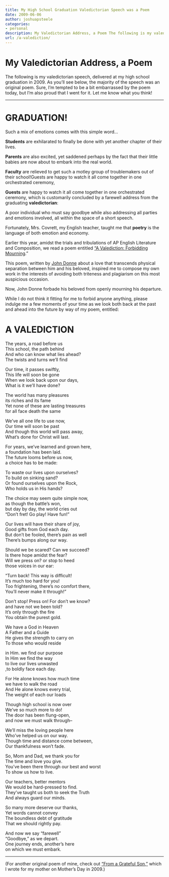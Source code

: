 ```yaml
---
title: My High School Graduation Valedictorian Speech was a Poem
date: 2009-06-06
author: joshuapsteele
categories:
- personal
description: My Valedictorian Address, a Poem The following is my valedictorian speech, delivered at my high school graduation in 2009.
url: /a-valediction/
---
```

# My Valedictorian Address, a Poem

The following is my valedictorian speech, delivered at my high school graduation in 2009. As you’ll see below, the majority of the speech was an original poem. Sure, I’m tempted to be a bit embarrassed by the poem today, but I’m also proud that I went for it. Let me know what you think!

---

# GRADUATION!

Such a mix of emotions comes with this simple word…

**Students** are exhilarated to finally be done with yet another chapter of their lives.

**Parents** are also excited, yet saddened perhaps by the fact that their little babies are now about to embark into the real world.

**Faculty** are relieved to get such a motley group of troublemakers out of their school!Guests are happy to watch it all come together in one orchestrated ceremony,

**Guests** are happy to watch it all come together in one orchestrated ceremony, which is customarily concluded by a farewell address from the graduating **valedictorian**:

A poor individual who must say goodbye while also addressing all parties and emotions involved, all within the space of a short speech.

Fortunately, Mrs. Covrett, my English teacher, taught me that **poetry** is the language of both emotion and economy.

Earlier this year, amidst the trials and tribulations of AP English Literature and Composition, we read a poem entitled [“A Valediction: Forbidding Mourning](https://www.poetryfoundation.org/poems/44131/a-valediction-forbidding-mourning).”

This poem, written by [John Donne](https://en.wikipedia.org/wiki/John_Donne) about a love that transcends physical separation between him and his beloved, inspired me to compose my own work in the interests of avoiding both triteness and plagiarism on this most auspicious occasion.

Now, John Donne forbade his beloved from openly mourning his departure.

While I do not think it fitting for me to forbid anyone anything, please indulge me a few moments of your time as we look both back at the past and ahead into the future by way of my poem, entitled:

# A VALEDICTION

The years, a road before us  
This school, the path behind  
And who can know what lies ahead?  
The twists and turns we’ll find

Our time, it passes swiftly,  
This life will soon be gone  
When we look back upon our days,  
What is it we’ll have done?

The world has many pleasures  
its riches and its fame  
Yet none of these are lasting treasures  
for all face death the same

We’ve all one life to use now,  
Our time will soon be past  
And though this world will pass away,  
What’s done for Christ will last.

For years, we’ve learned and grown here,  
a foundation has been laid.  
The future looms before us now,  
a choice has to be made:

To waste our lives upon ourselves?  
To build on sinking sand?  
Or found ourselves upon the Rock,  
Who holds us in His hands?

The choice may seem quite simple now,  
as though the battle’s won,  
but day by day, the world cries out  
“Don’t fret! Go play! Have fun!”

Our lives will have their share of joy,  
Good gifts from God each day.  
But don’t be fooled, there’s pain as well  
There’s bumps along our way.

Should we be scared? Can we succeed?  
Is there hope amidst the fear?  
Will we press on? or stop to heed  
those voices in our ear:

“Turn back! This way is difficult!  
It’s much too hard for you!  
Too frightening, there’s no comfort there,  
You’ll never make it through!”

Don’t stop! Press on! For don’t we know?  
and have not we been told?  
It’s only through the fire  
You obtain the purest gold.

We have a God in Heaven  
A Father and a Guide  
He gives the strength to carry on  
To those who would reside

in Him. we find our purpose  
In Him we find the way  
to live our lives unwasted  
,to boldly face each day.

For He alone knows how much time  
we have to walk the road  
And He alone knows every trial,  
The weight of each our loads

Though high school is now over  
We’ve so much more to do!  
The door has been flung-open,  
and now we must walk through–

We’ll miss the loving people here  
Who’ve helped us on our way.  
Though time and distance come between,  
Our thankfulness won’t fade.

So, Mom and Dad, we thank you for  
The time and love you give.  
You’ve been there through our best and worst  
To show us how to live.

Our teachers, better mentors  
We would be hard-pressed to find.  
They’ve taught us both to seek the Truth  
And always guard our minds.

So many more deserve our thanks,  
Yet words cannot convey  
The boundless debt of gratitude  
That we should rightly pay.

And now we say “farewell”  
“Goodbye,” as we depart.  
One journey ends, another’s here  
on which we must embark.

---

(For another original poem of mine, check out [“From a Grateful Son,”](https://joshuapsteele.com/mothers-day-poem/) which I wrote for my mother on Mother’s Day in 2009.)